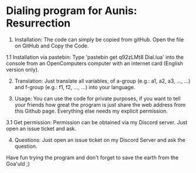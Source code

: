 # Dialing program for Aunis: Resurrection
1. Installation:
  The code can simply be copied from gitHub. Open the file on GitHub and Copy the Code.
  
  1.1 Installation via pastebin:
    Type 'pastebin get q92zLMt8 Dial.lua' into the console from an OpenComputers computer with an internet card (English version only).

2. Translation:
  Just translate all variables, of a-group (e.g.: a1, a2, a3, ..., ...) and f-group (e.g.: f1, f2, ..., ...) into your language. 

3. Usage:
  You can use the code for private purposes, if you want to tell your friends how great the program is just share the web address from this Github page. 
  Everything else needs my explicit permission. 

  3.1 Get permission:
    Permission can be obtained via my Discord server. Just open an issue ticket and ask.

4. Questions:
  Just open an issue ticket on my Discord Server and ask the question.

Have fun trying the program and don't forget to save the earth from the Goa'uld ;)
